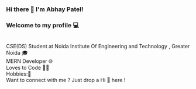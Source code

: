 ### Hi there 👋 I'm Abhay Patel!

### Welcome to my profile 💻

<br>
CSE(DS) Student at Noida Institute Of Engineering and Technology , Greater Noida 🎓
<br>
MERN Developer 🌐
<br>
Loves to Code 👨‍💻
<br>
Hobbies:📔
<br>
Want to connect with me ? Just drop a Hi 👋 here !
<br>
